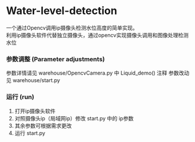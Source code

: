 # Water-level-detection
一个通过Opencv调用ip摄像头检测水位高度的简单实现。<br>
利用ip摄像头软件代替独立摄像头，通过opencv实现摄像头调用和图像处理检测水位

### 参数调整 (Parameter adjustments)
参数详情请见 warehouse/OpencvCamera.py 中 Liquid_demo() 注释
参数改动见 warehouse/start.py

### 运行 (run)
1. 打开ip摄像头软件
2. 对照摄像头ip（局域网ip）修改 start.py 中的 ip参数
3. 其余参数可根据需求更改
4. 运行 start.py
